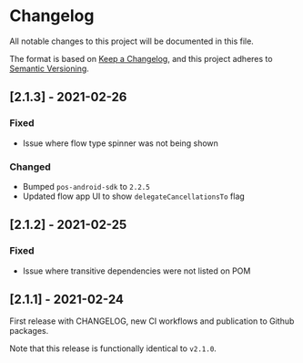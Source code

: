 # Changelog
All notable changes to this project will be documented in this file.

The format is based on [Keep a Changelog](https://keepachangelog.com/en/1.0.0/),
and this project adheres to [Semantic Versioning](https://semver.org/spec/v2.0.0.html).

## [2.1.3] - 2021-02-26

### Fixed
- Issue where flow type spinner was not being shown

### Changed
- Bumped `pos-android-sdk` to `2.2.5`
- Updated flow app UI to show `delegateCancellationsTo` flag

## [2.1.2] - 2021-02-25

### Fixed
- Issue where transitive dependencies were not listed on POM

## [2.1.1] - 2021-02-24

First release with CHANGELOG, new CI workflows and publication to Github packages.

Note that this release is functionally identical to `v2.1.0`.